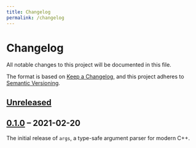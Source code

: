 ```yaml
---
title: Changelog
permalink: /changelog
---
```


# Changelog

All notable changes to this project will be documented in this file.

The format is based on [Keep a Changelog][keepachangelog], and this project
adheres to [Semantic Versioning][semver].

## [Unreleased]

## [0.1.0] &ndash; 2021-02-20

The initial release of `args`, a type-safe argument parser for modern C++.

[keepachangelog]: https://keepachangelog.com/en/1.0.0/
[semver]: https://semver.org/spec/v2.0.0.html
[Unreleased]: https://github.com/dominiklohmann/args/compare/v0.1.0...HEAD
[0.1.0]: https://github.com/olivierlacan/keep-a-changelog/releases/tag/v0.1.0

